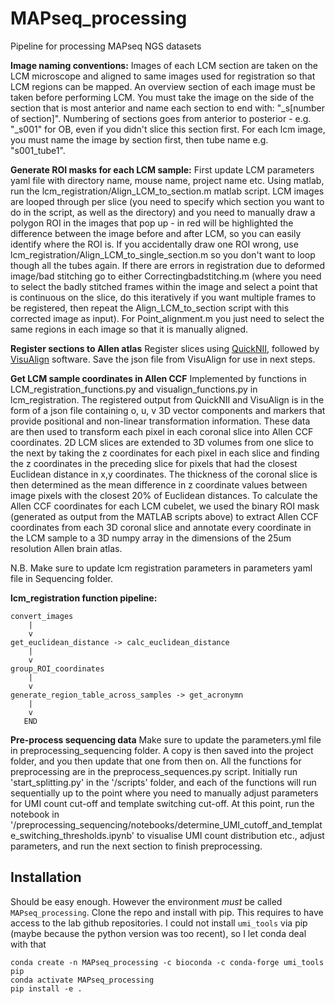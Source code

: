 # MAPseq_processing
Pipeline for processing MAPseq NGS datasets

**Image naming conventions:**
Images of each LCM section are taken on the LCM microscope and aligned to same images used for registration so that LCM regions can be mapped. An overview section of each image must be taken before performing LCM. You must take the image on the side of the section that is most anterior and name each section to end with: "_s[number of section]". Numbering of sections goes from anterior to posterior - e.g. "_s001" for OB, even if you didn't slice this section first. For each lcm image, you must name the image by section first, then tube name e.g. "s001_tube1".

**Generate ROI masks for each LCM sample:**
First update LCM parameters yaml file with directory name, mouse name, project name etc.
Using matlab, run the lcm_registration/Align_LCM_to_section.m matlab script. LCM images are looped through per slice (you need to specify which section you want to do in the script, as well as the directory) and you need to manually draw a polygon ROI in the images that pop up - in red will be highlighted the difference between the image before and after LCM, so you can easily identify where the ROI is. If you accidentally draw one ROI wrong, use lcm_registration/Align_LCM_to_single_section.m so you don't want to loop though all the tubes again. If there are errors in registration due to deformed image/bad stitching go to either Correctingbadstitching.m (where you need to select the badly stitched frames within the image and select a point that is continuous on the slice, do this iteratively if you want multiple frames to be registered, then repeat the Align_LCM_to_section script with this corrected image as input). For Point_alignment.m you just need to select the same regions in each image so that it is manually aligned.

**Register sections to Allen atlas**
Register slices using [QuickNII](https://quicknii.readthedocs.io/en/latest/), followed by [VisuAlign](https://visualign.readthedocs.io/en/latest/) software. Save the json file from VisuAlign for use in next steps.

**Get LCM sample coordinates in Allen CCF**
Implemented by functions in LCM_registration_functions.py and visualign_functions.py in lcm_registration. The registered output from QuickNII and VisuAlign is in the form of a json file containing o, u, v 3D vector components and markers that provide positional and non-linear transformation information. These data are then used to transform each pixel in each coronal slice into Allen CCF coordinates. 2D LCM slices are extended to 3D volumes from one slice to the next by taking the z coordinates for each pixel in each slice and finding the z coordinates in the preceding slice for pixels that had the closest Euclidean distance in x,y coordinates. The thickness of the coronal slice is then determined as the mean difference in z coordinate values between image pixels with the closest 20% of Euclidean distances. To calculate the Allen CCF coordinates for each LCM cubelet, we used the binary ROI mask (generated as output from the MATLAB scripts above) to extract Allen CCF coordinates from each 3D coronal slice and annotate every coordinate in the LCM sample to a 3D numpy array in the dimensions of the 25um resolution Allen brain atlas.

N.B. Make sure to update lcm registration parameters in parameters yaml file in Sequencing folder.

**lcm_registration function pipeline:**
```
convert_images
    |
    v
get_euclidean_distance -> calc_euclidean_distance
    |
    v       
group_ROI_coordinates
    |
    v
generate_region_table_across_samples -> get_acronymn
    |
    v
   END
```
**Pre-process sequencing data**
Make sure to update the parameters.yml file in preprocessing_sequencing folder. A copy is then saved into the project folder, and you then update that one from then on.
All the functions for preprocessing are in the preprocess_sequences.py script. Initially run 'start_splitting.py' in the '/scripts' folder, and each of the functions will run sequentially up to the point where you need to manually adjust parameters for UMI count cut-off and template switching cut-off. At this point, run the notebook in '/preprocessing_sequencing/notebooks/determine_UMI_cutoff_and_template_switching_thresholds.ipynb' to visualise UMI count distribution etc., adjust parameters, and run the next section to finish preprocessing.

## Installation

Should be easy enough. However the environment *must* be called `MAPseq_processing`.
Clone the repo and install with pip. This requires to have access to the lab github 
repositories.
I could not install `umi_tools` via pip (maybe because the python version was too
recent), so I let conda deal with that

```
conda create -n MAPseq_processing -c bioconda -c conda-forge umi_tools pip
conda activate MAPseq_processing
pip install -e .
```